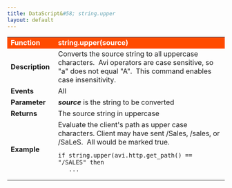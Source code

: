 ```yaml
---
title: DataScript&#58; string.upper
layout: default
---
```

<table class="table table-hover"> 
 <tbody> 
  <tr bgcolor="ff4b00"> 
   <td width="100"> <font size="3" color="white"><strong>Function</strong></font> </td> 
   <td width="600"><font color="white"><b>string.upper(source)</b></font></td> 
  </tr> 
  <tr> 
   <td width="100"> <font size="3"><strong>Description</strong></font> </td> 
   <td width="600">Converts the source string to all uppercase characters. &nbsp;Avi operators are case sensitive, so "a" does not equal "A". &nbsp;This command enables case insensitivity.</td> 
  </tr> 
  <tr> 
   <td width="100"> <font size="3"><strong>Events</strong></font> </td> 
   <td width="600">All</td> 
  </tr> 
  <tr> 
   <td width="100"> <font size="3"><strong>Parameter</strong></font> </td> 
   <td width="600"><strong><em>source</em> </strong>is the string to be&nbsp;converted</td> 
  </tr> 
  <tr> 
   <td width="100"> <font size="3"><strong>Returns</strong></font> </td> 
   <td width="600">The source string in uppercase</td> 
  </tr> 
  <tr> 
   <td width="100"> <font size="3"><strong>Example</strong></font> </td> 
   <td width="600">Evaluate the client's path as upper case characters. Client may have sent /Sales, /sales, or /SaLeS. &nbsp;All would be marked true.<br> 
    <!-- Crayon Syntax Highlighter v2.7.1 --> <pre><code class="language-lua">if string.upper(avi.http.get_path() == "/SALES" then
   ...</code></pre> 
    <!-- [Format Time: 0.0012 seconds] --> </td> 
  </tr> 
 </tbody> 
</table>
